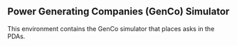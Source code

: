 ## Power Generating Companies (GenCo) Simulator

This environment contains the GenCo simulator that places asks in the PDAs.